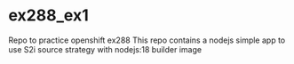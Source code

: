 # ex288_ex1
Repo to practice openshift ex288
This repo contains a nodejs simple app to 
use S2i source strategy with nodejs:18 builder image 
